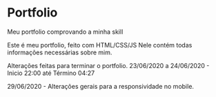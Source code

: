 # Portfolio
 Meu portfolio comprovando a minha skill

Este é meu portfolio, feito com HTML/CSS/JS
Nele contém todas informações necessárias sobre mim.


Alterações feitas para terminar o portfolio.
 23/06/2020 a 24/06/2020 - Inicio 22:00 até  Término 04:27
 
 29/06/2020 - Alterações gerais para a responsividade no mobile.
